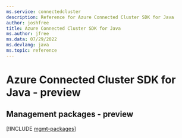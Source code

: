 ```yaml
---
ms.service: connectedcluster
description: Reference for Azure Connected Cluster SDK for Java
author: joshfree
title: Azure Connected Cluster SDK for Java
ms.author: jfree
ms.data: 07/29/2022
ms.devlang: java
ms.topic: reference
---
```

# Azure Connected Cluster SDK for Java - preview

## Management packages - preview
[!INCLUDE [mgmt-packages](connected-cluster-mgmt-index.md)]
